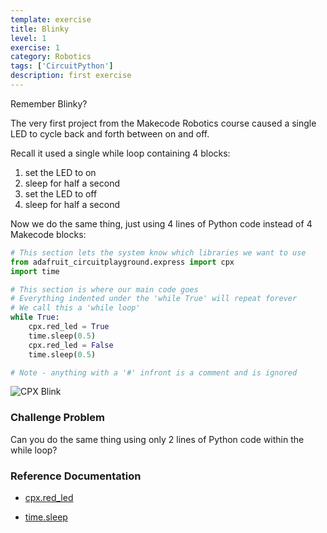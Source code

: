 ```yaml
---
template: exercise
title: Blinky
level: 1
exercise: 1
category: Robotics
tags: ['CircuitPython']
description: first exercise
---
```


Remember Blinky?

The very first project from the Makecode Robotics course caused a single LED to cycle back and forth between on and off.

Recall it used a single while loop containing 4 blocks:
1. set the LED to on
2. sleep for half a second
3. set the LED to off
4. sleep for half a second

Now we do the same thing, just using 4 lines of Python code instead of 4 Makecode blocks:

```python
# This section lets the system know which libraries we want to use
from adafruit_circuitplayground.express import cpx
import time

# This section is where our main code goes
# Everything indented under the 'while True' will repeat forever
# We call this a 'while loop'
while True:
    cpx.red_led = True
    time.sleep(0.5)
    cpx.red_led = False
    time.sleep(0.5)

# Note - anything with a '#' infront is a comment and is ignored
```

![CPX Blink](../../../circuitpython/level-1/L1-E1/blink.gif)

### Challenge Problem

Can you do the same thing using only 2 lines of Python code within the while loop?

### Reference Documentation

* [cpx.red_led](https://docs.circuitpython.org/projects/circuitplayground/en/latest/api.html#adafruit_circuitplayground.circuit_playground_base.CircuitPlaygroundBase.red_led)

* [time.sleep](https://docs.python.org/3/library/time.html#time.sleep)
